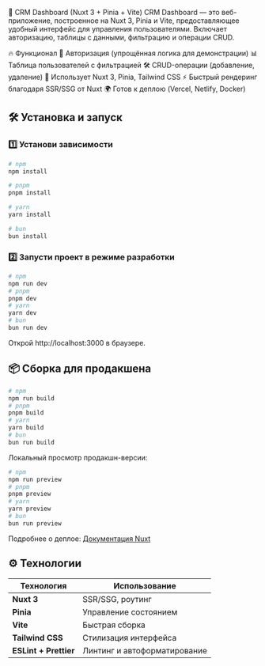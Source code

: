 🚀 CRM Dashboard (Nuxt 3 + Pinia + Vite)
CRM Dashboard — это веб-приложение, построенное на Nuxt 3, Pinia и Vite, предоставляющее удобный интерфейс для управления пользователями.
Включает авторизацию, таблицы с данными, фильтрацию и операции CRUD.

🔥 Функционал
🔑 Авторизация (упрощённая логика для демонстрации)
📊 Таблица пользователей с фильтрацией
🛠 CRUD-операции (добавление, удаление)
🎨 Использует Nuxt 3, Pinia, Tailwind CSS
⚡ Быстрый рендеринг благодаря SSR/SSG от Nuxt
🌍 Готов к деплою (Vercel, Netlify, Docker)


## 🛠 Установка и запуск

### 1️⃣ Установи зависимости
```bash
# npm
npm install

# pnpm
pnpm install

# yarn
yarn install

# bun
bun install
```

### 2️⃣ Запусти проект в режиме разработки
```bash
# npm
npm run dev
# pnpm
pnpm dev
# yarn
yarn dev
# bun
bun run dev
```
Открой http://localhost:3000 в браузере.

## 📦 Сборка для продакшена
```bash
# npm
npm run build
# pnpm
pnpm build
# yarn
yarn build
# bun
bun run build
```

Локальный просмотр продакшн-версии:
```bash
# npm
npm run preview
# pnpm
pnpm preview
# yarn
yarn preview
# bun
bun run preview
```

Подробнее о деплое: [Документация Nuxt](https://nuxt.com/docs/getting-started/deployment)

## ⚙️ Технологии

| Технология      | Использование               |
|---------------|---------------------------|
| **Nuxt 3**    | SSR/SSG, роутинг          |
| **Pinia**     | Управление состоянием     |
| **Vite**      | Быстрая сборка            |
| **Tailwind CSS** | Стилизация интерфейса  |
| **ESLint + Prettier** | Линтинг и автоформатирование |